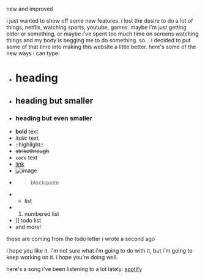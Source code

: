 new and improved

i just wanted to show off some new features. 
i lost the desire to do a lot of things, netflix, watching sports, youtube, games. maybe i'm just getting older or something, or maybe i've spent too much time on screens watching things and my body is begging me to do something. so... i decided to put some of that time into making this website a little better. here's some of the new ways i can type:

- # heading
- ## heading but smaller
- ### heading but even smaller
- **bold** text
- *italic* text
- ::highlight::
- ~~strikethrough~~
- `code` text
- [link](https://github.com/MayerPascall/mayerpascall.github.io)
- ![image](https://www.google.com)
- > blockquote
- - list
- 1. numbered list
- [] todo list
- and more!

these are coming from the todo letter i wrote a second ago

i hope you like it. i'm not sure what i'm going to do with it, but i'm going to keep working on it. i hope you're doing well.

here's a song i've been listening to a lot lately: [spotify](https://open.spotify.com/track/2kRFrWaLWiKq48YYVdGcm8?si=d5938c4338154280)